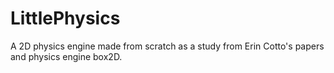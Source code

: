 # LittlePhysics
A 2D physics engine made from scratch as a study from Erin Cotto's papers and physics engine box2D.

